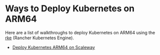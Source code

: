 # Ways to Deploy Kubernetes on ARM64

Here are a list of walkthroughs to deploy Kubernetes on ARM64 using the [rke](https://github.com/rancher/rke) (Rancher Kubernetes Engine).



* [Deploy Kubernetes ARM64 on Scaleway](./scaleway)

